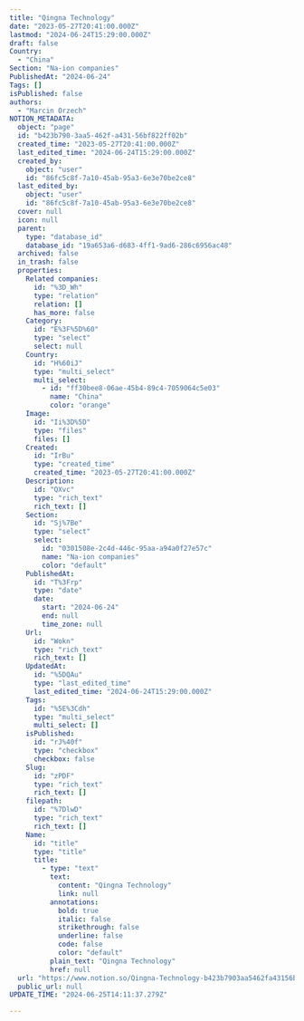 ```yaml
---
title: "Qingna Technology"
date: "2023-05-27T20:41:00.000Z"
lastmod: "2024-06-24T15:29:00.000Z"
draft: false
Country:
  - "China"
Section: "Na-ion companies"
PublishedAt: "2024-06-24"
Tags: []
isPublished: false
authors:
  - "Marcin Orzech"
NOTION_METADATA:
  object: "page"
  id: "b423b790-3aa5-462f-a431-56bf822ff02b"
  created_time: "2023-05-27T20:41:00.000Z"
  last_edited_time: "2024-06-24T15:29:00.000Z"
  created_by:
    object: "user"
    id: "86fc5c8f-7a10-45ab-95a3-6e3e70be2ce8"
  last_edited_by:
    object: "user"
    id: "86fc5c8f-7a10-45ab-95a3-6e3e70be2ce8"
  cover: null
  icon: null
  parent:
    type: "database_id"
    database_id: "19a653a6-d683-4ff1-9ad6-286c6956ac48"
  archived: false
  in_trash: false
  properties:
    Related companies:
      id: "%3D_Wh"
      type: "relation"
      relation: []
      has_more: false
    Category:
      id: "E%3F%5D%60"
      type: "select"
      select: null
    Country:
      id: "H%60iJ"
      type: "multi_select"
      multi_select:
        - id: "ff30bee8-06ae-45b4-89c4-7059064c5e03"
          name: "China"
          color: "orange"
    Image:
      id: "Ii%3D%5D"
      type: "files"
      files: []
    Created:
      id: "IrBu"
      type: "created_time"
      created_time: "2023-05-27T20:41:00.000Z"
    Description:
      id: "QXvc"
      type: "rich_text"
      rich_text: []
    Section:
      id: "Sj%7Be"
      type: "select"
      select:
        id: "0301508e-2c4d-446c-95aa-a94a0f27e57c"
        name: "Na-ion companies"
        color: "default"
    PublishedAt:
      id: "T%3Frp"
      type: "date"
      date:
        start: "2024-06-24"
        end: null
        time_zone: null
    Url:
      id: "Wokn"
      type: "rich_text"
      rich_text: []
    UpdatedAt:
      id: "%5DQAu"
      type: "last_edited_time"
      last_edited_time: "2024-06-24T15:29:00.000Z"
    Tags:
      id: "%5E%3Cdh"
      type: "multi_select"
      multi_select: []
    isPublished:
      id: "rJ%40f"
      type: "checkbox"
      checkbox: false
    Slug:
      id: "zPDF"
      type: "rich_text"
      rich_text: []
    filepath:
      id: "%7DlwD"
      type: "rich_text"
      rich_text: []
    Name:
      id: "title"
      type: "title"
      title:
        - type: "text"
          text:
            content: "Qingna Technology"
            link: null
          annotations:
            bold: true
            italic: false
            strikethrough: false
            underline: false
            code: false
            color: "default"
          plain_text: "Qingna Technology"
          href: null
  url: "https://www.notion.so/Qingna-Technology-b423b7903aa5462fa43156bf822ff02b"
  public_url: null
UPDATE_TIME: "2024-06-25T14:11:37.279Z"

---
```


